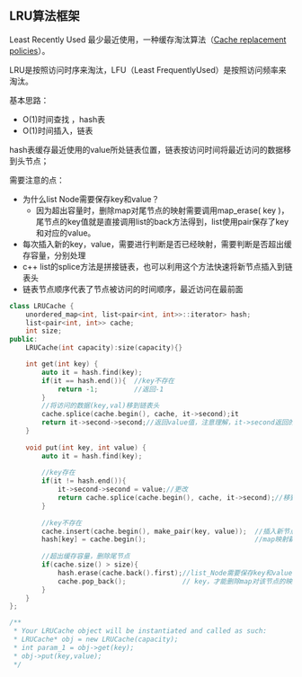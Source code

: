 ## LRU算法框架

Least Recently Used 最少最近使用，一种缓存淘汰算法（[Cache replacement policies](https://en.wikipedia.org/wiki/Cache_replacement_policies)）。

LRU是按照访问时序来淘汰，LFU（Least FrequentlyUsed）是按照访问频率来淘汰。

基本思路：

- O(1)时间查找 ，hash表
- O(1)时间插入，链表

hash表缓存最近使用的value所处链表位置，链表按访问时间将最近访问的数据移到头节点；

需要注意的点：

- 为什么list Node需要保存key和value？
  - 因为超出容量时，删除map对尾节点的映射需要调用map_erase( key )，尾节点的key值就是直接调用list的back方法得到，list使用pair保存了key和对应的value。
- 每次插入新的key，value，需要进行判断是否已经映射，需要判断是否超出缓存容量，分别处理
- c++ list的splice方法是拼接链表，也可以利用这个方法快速将新节点插入到链表头
- 链表节点顺序代表了节点被访问的时间顺序，最近访问在最前面

```c++
class LRUCache {
    unordered_map<int, list<pair<int, int>>::iterator> hash;
    list<pair<int, int>> cache;
    int size;
public:
    LRUCache(int capacity):size(capacity){}

    int get(int key) {
        auto it = hash.find(key);
        if(it == hash.end()){  //key不存在
            return -1;         //返回-1
        }
        //将访问的数据(key,val)移到链表头
        cache.splice(cache.begin(), cache, it->second);it
        return it->second->second;//返回value值，注意理解，it->second返回的是pair的迭代器
    }
    
    void put(int key, int value) {
        auto it = hash.find(key);
        
        //key存在
        if(it != hash.end()){ 
            it->second->second = value;//更改
            return cache.splice(cache.begin(), cache, it->second);//移到链表头位置
        }
        
        //key不存在
        cache.insert(cache.begin(), make_pair(key, value));  //插入新节点
        hash[key] = cache.begin();                           //map映射新建key对新节点x的映射
        
        //超出缓存容量，删除尾节点
        if(cache.size() > size){
            hash.erase(cache.back().first);//list_Node需要保存key和value的原因在此，需要知道  
            cache.pop_back();              // key，才能删除map对该节点的映射
        }
    }
};

/**
 * Your LRUCache object will be instantiated and called as such:
 * LRUCache* obj = new LRUCache(capacity);
 * int param_1 = obj->get(key);
 * obj->put(key,value);
 */
```

